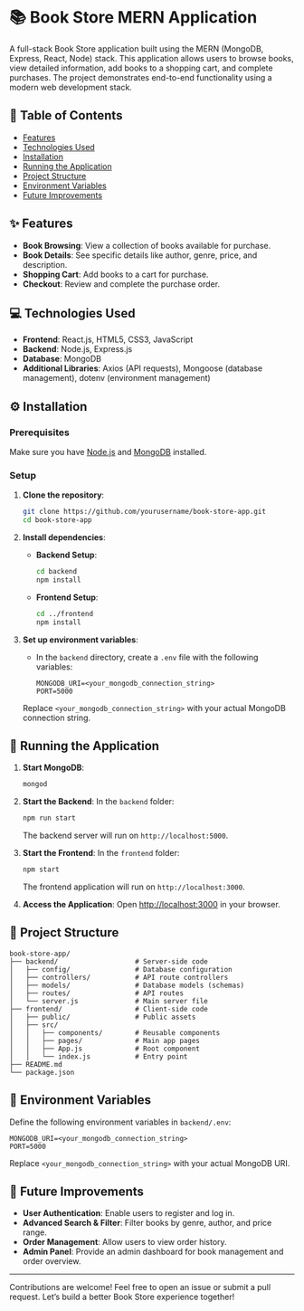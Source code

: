 

# 📚 Book Store MERN Application

A full-stack Book Store application built using the MERN (MongoDB, Express, React, Node) stack. This application allows users to browse books, view detailed information, add books to a shopping cart, and complete purchases. The project demonstrates end-to-end functionality using a modern web development stack.

## 🔗 Table of Contents
- [Features](#features)
- [Technologies Used](#technologies-used)
- [Installation](#installation)
- [Running the Application](#running-the-application)
- [Project Structure](#project-structure)
- [Environment Variables](#environment-variables)
- [Future Improvements](#future-improvements)

## ✨ Features
- **Book Browsing**: View a collection of books available for purchase.
- **Book Details**: See specific details like author, genre, price, and description.
- **Shopping Cart**: Add books to a cart for purchase.
- **Checkout**: Review and complete the purchase order.

## 💻 Technologies Used
- **Frontend**: React.js, HTML5, CSS3, JavaScript
- **Backend**: Node.js, Express.js
- **Database**: MongoDB
- **Additional Libraries**: Axios (API requests), Mongoose (database management), dotenv (environment management)

## ⚙️ Installation

### Prerequisites
Make sure you have [Node.js](https://nodejs.org/) and [MongoDB](https://www.mongodb.com/) installed.

### Setup
1. **Clone the repository**:
   ```bash
   git clone https://github.com/yourusername/book-store-app.git
   cd book-store-app
   ```

2. **Install dependencies**:

   - **Backend Setup**:
     ```bash
     cd backend
     npm install
     ```

   - **Frontend Setup**:
     ```bash
     cd ../frontend
     npm install
     ```

3. **Set up environment variables**:
   - In the `backend` directory, create a `.env` file with the following variables:

     ```plaintext
     MONGODB_URI=<your_mongodb_connection_string>
     PORT=5000
     ```

   Replace `<your_mongodb_connection_string>` with your actual MongoDB connection string.

## 🚀 Running the Application

1. **Start MongoDB**:
   ```bash
   mongod
   ```

2. **Start the Backend**:
   In the `backend` folder:
   ```bash
   npm run start
   ```
   The backend server will run on `http://localhost:5000`.

3. **Start the Frontend**:
   In the `frontend` folder:
   ```bash
   npm start
   ```
   The frontend application will run on `http://localhost:3000`.

4. **Access the Application**: Open [http://localhost:3000](http://localhost:3000) in your browser.

## 📂 Project Structure

```plaintext
book-store-app/
├── backend/                   # Server-side code
│   ├── config/                # Database configuration
│   ├── controllers/           # API route controllers
│   ├── models/                # Database models (schemas)
│   ├── routes/                # API routes
│   └── server.js              # Main server file
├── frontend/                  # Client-side code
│   ├── public/                # Public assets
│   ├── src/
│   │   ├── components/        # Reusable components
│   │   ├── pages/             # Main app pages
│   │   ├── App.js             # Root component
│   │   └── index.js           # Entry point
├── README.md
└── package.json
```

## 🔑 Environment Variables

Define the following environment variables in `backend/.env`:

```plaintext
MONGODB_URI=<your_mongodb_connection_string>
PORT=5000
```

Replace `<your_mongodb_connection_string>` with your actual MongoDB URI.

## 🚧 Future Improvements
- **User Authentication**: Enable users to register and log in.
- **Advanced Search & Filter**: Filter books by genre, author, and price range.
- **Order Management**: Allow users to view order history.
- **Admin Panel**: Provide an admin dashboard for book management and order overview.

---

Contributions are welcome! Feel free to open an issue or submit a pull request. Let’s build a better Book Store experience together!

